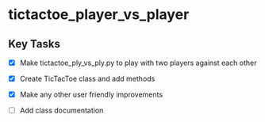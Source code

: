 # tictactoe_player_vs_player

## Key Tasks

- [X] Make tictactoe_ply_vs_ply.py to play with two players against each other

- [X] Create TicTacToe class and add methods

- [X] Make any other user friendly improvements

- [ ] Add class documentation

